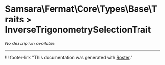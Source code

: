 # Samsara\Fermat\Core\Types\Base\Traits > InverseTrigonometrySelectionTrait

*No description available*



---
!!! footer-link "This documentation was generated with [Roster](https://jordanrl.github.io/Roster/)."